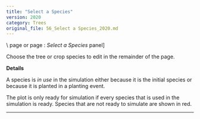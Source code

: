 ```yaml
---
title: "Select a Species"
version: 2020
category: Trees
original_file: 56_Select a Species_2020.md
---
```


\ page or  page : *Select a
Species* panel\]

Choose the tree or crop species to edit in the remainder of the page.

**Details**

A species is *in use* in the simulation either because it is the initial
species or because it is planted in a planting event.

The plot is only ready for simulation if every species that is used in
the simulation is ready. Species that are not ready to simulate are
shown in red.

------------------------------------------------------------------------